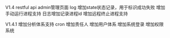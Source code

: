V1.4
restful api
admin管理页面
log 增加state状态记录，用于标识成功失败
增加手动运行进程支持
日志增加记录进程id
增加远程终止进程支持

V1.4.1
增加分析体系支持
cron 增加责任人
增加用户体系
增加系统登录
增加权限系统
